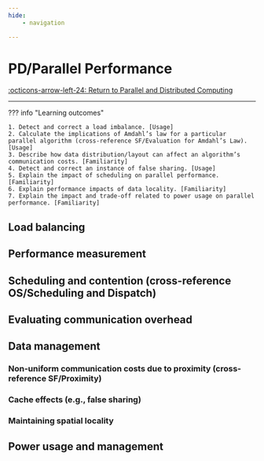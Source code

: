 ```yaml
---
hide:
    - navigation 

---
```


# PD/Parallel Performance

[:octicons-arrow-left-24: Return to Parallel and Distributed Computing](/Bodies-of-Knowledge/Parallel-Distributed/)

---

??? info "Learning outcomes"

    1. Detect and correct a load imbalance. [Usage]
    2. Calculate the implications of Amdahl’s law for a particular parallel algorithm (cross-reference SF/Evaluation for Amdahl’s Law). [Usage]
    3. Describe how data distribution/layout can affect an algorithm’s communication costs. [Familiarity]
    4. Detect and correct an instance of false sharing. [Usage]
    5. Explain the impact of scheduling on parallel performance. [Familiarity]
    6. Explain performance impacts of data locality. [Familiarity]
    7. Explain the impact and trade-off related to power usage on parallel performance. [Familiarity]

## Load balancing

## Performance measurement

## Scheduling and contention (cross-reference OS/Scheduling and Dispatch)

## Evaluating communication overhead

## Data management

### Non-uniform communication costs due to proximity (cross-reference SF/Proximity)

### Cache effects (e.g., false sharing)

### Maintaining spatial locality

## Power usage and management
